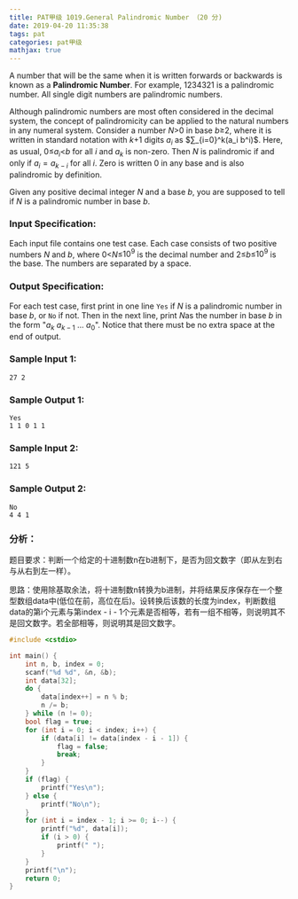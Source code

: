 ```yaml
---
title: PAT甲级 1019.General Palindromic Number （20 分)
date: 2019-04-20 11:35:38
tags: pat
categories: pat甲级
mathjax: true
---
```


A number that will be the same when it is written forwards or backwards is known as a **Palindromic Number**. For example, 1234321 is a palindromic number. All single digit numbers are palindromic numbers.

Although palindromic numbers are most often considered in the decimal system, the concept of palindromicity can be applied to the natural numbers in any numeral system. Consider a number *N*>0 in base *b*≥2, where it is written in standard notation with *k*+1 digits $a_i$ as $∑_{i=0}^k(a_i b^i)$. Here, as usual, 0≤$a_i$<*b* for all *i* and $a_k$ is non-zero. Then *N* is palindromic if and only if $a_i=a_{k−i}$ for all *i*. Zero is written 0 in any base and is also palindromic by definition.

Given any positive decimal integer *N* and a base *b*, you are supposed to tell if *N* is a palindromic number in base *b*.

<!--more-->

### Input Specification:

Each input file contains one test case. Each case consists of two positive numbers *N* and *b*, where 0<*N*≤$10^9​$ is the decimal number and 2≤*b*≤$10^9​$ is the base. The numbers are separated by a space.

### Output Specification:

For each test case, first print in one line `Yes` if *N* is a palindromic number in base *b*, or `No` if not. Then in the next line, print *N*as the number in base *b* in the form "$a_k \ a_{k−1} \ ... \ a_0$". Notice that there must be no extra space at the end of output.

### Sample Input 1:

```in
27 2
```

### Sample Output 1:

```out
Yes
1 1 0 1 1
```

### Sample Input 2:

```in
121 5
```

### Sample Output 2:

```out
No
4 4 1
```

### 分析：

题目要求：判断一个给定的十进制数n在b进制下，是否为回文数字（即从左到右与从右到左一样）。

思路：使用除基取余法，将十进制数n转换为b进制，并将结果反序保存在一个整型数组data中(低位在前，高位在后)。设转换后该数的长度为index，判断数组data的第i个元素与第index - i - 1个元素是否相等，若有一组不相等，则说明其不是回文数字。若全部相等，则说明其是回文数字。

```c++
#include <cstdio>

int main() {
	int n, b, index = 0;
	scanf("%d %d", &n, &b);
	int data[32];
	do {
		data[index++] = n % b;
		n /= b;
	} while (n != 0);
	bool flag = true;
	for (int i = 0; i < index; i++) {
		if (data[i] != data[index - i - 1]) {
			flag = false;
			break;
		}
	}
	if (flag) {
		printf("Yes\n");
	} else {
		printf("No\n");
	}
	for (int i = index - 1; i >= 0; i--) {
		printf("%d", data[i]);
		if (i > 0) {
			printf(" ");
		}
	}
	printf("\n");
	return 0;
}
```


